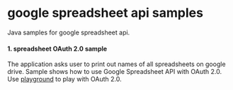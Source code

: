 # google spreadsheet api samples
Java samples for google spreadsheet api.

#### 1. spreadsheet OAuth 2.0 sample
The application asks user to print out names of all spreadsheets on google drive.
Sample shows how to use Google Spreadsheet API with OAuth 2.0. Use [playground](https://developers.google.com/oauthplayground/) to play with OAuth 2.0.
